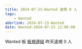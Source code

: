 ```yaml
---
title: 2024-07-23-Wanted 違規 0 人
tags:
    - Wanted
abbrlink: 2024-07-23-Wanted
date: Wanted-2024-07-23 12:00:00
---
```

Wanted 板 [板規連結](https://www.ptt.cc/bbs/Wanted/M.1608829773.A.D3B.html)
昨天違規 0 人
